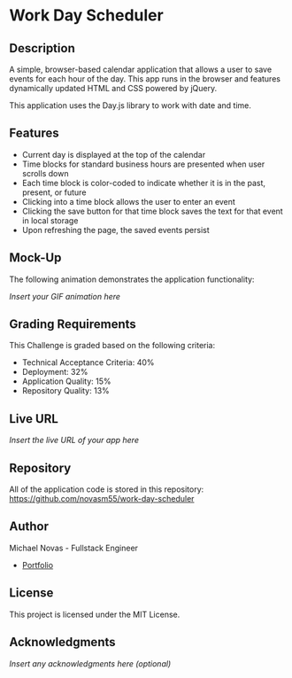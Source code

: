 # Work Day Scheduler

## Description
A simple, browser-based calendar application that allows a user to save events for each hour of the day. This app runs in the browser and features dynamically updated HTML and CSS powered by jQuery.

This application uses the Day.js library to work with date and time.

## Features
- Current day is displayed at the top of the calendar
- Time blocks for standard business hours are presented when user scrolls down
- Each time block is color-coded to indicate whether it is in the past, present, or future
- Clicking into a time block allows the user to enter an event
- Clicking the save button for that time block saves the text for that event in local storage
- Upon refreshing the page, the saved events persist

## Mock-Up
The following animation demonstrates the application functionality:

*Insert your GIF animation here*

## Grading Requirements
This Challenge is graded based on the following criteria:

- Technical Acceptance Criteria: 40%
- Deployment: 32%
- Application Quality: 15%
- Repository Quality: 13%

## Live URL
*Insert the live URL of your app here*

## Repository
All of the application code is stored in this repository: https://github.com/novasm55/work-day-scheduler

## Author
Michael Novas - Fullstack Engineer
- [Portfolio](https://github.com/novasm55)


## License
This project is licensed under the MIT License.

## Acknowledgments
*Insert any acknowledgments here (optional)*
